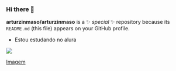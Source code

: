 ### Hi there 👋

**arturzinmaso/arturzinmaso** is a ✨ _special_ ✨ repository because its `README.md` (this file) appears on your GitHub profile.
- Estou estudando no alura

![](https://media.tenor.com/HlGK9_gwuV8AAAAM/legend-o-zelda-link.gif)

[Imagem](https://tenor.com/pt-BR/)
